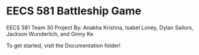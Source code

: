# EECS 581 Battleship Game
EECS 581 Team 30 Project
By: Anakha Krishna, Isabel Loney, Dylan Sailors, Jackson Wunderlich, and Ginny Ke

To get started, visit the Documentation folder!
